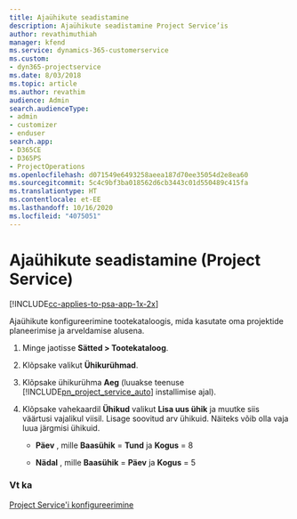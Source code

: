 ```yaml
---
title: Ajaühikute seadistamine
description: Ajaühikute seadistamine Project Service’is
author: revathimuthiah
manager: kfend
ms.service: dynamics-365-customerservice
ms.custom:
- dyn365-projectservice
ms.date: 8/03/2018
ms.topic: article
ms.author: revathim
audience: Admin
search.audienceType:
- admin
- customizer
- enduser
search.app:
- D365CE
- D365PS
- ProjectOperations
ms.openlocfilehash: d071549e6493258aeea187d70ee35054d2e8ea60
ms.sourcegitcommit: 5c4c9bf3ba018562d6cb3443c01d550489c415fa
ms.translationtype: HT
ms.contentlocale: et-EE
ms.lasthandoff: 10/16/2020
ms.locfileid: "4075051"
---
```

# <a name="set-up-time-units-project-service"></a>Ajaühikute seadistamine (Project Service)

[!INCLUDE[cc-applies-to-psa-app-1x-2x](../includes/cc-applies-to-psa-app-1x-2x.md)]

Ajaühikute konfigureerimine tootekataloogis, mida kasutate oma projektide planeerimise ja arveldamise alusena.  
  
1. Minge jaotisse **Sätted > Tootekataloog**.  
  
2. Klõpsake valikut **Ühikurühmad**.  
  
3. Klõpsake ühikurühma **Aeg** (luuakse teenuse [!INCLUDE[pn_project_service_auto](../includes/pn-project-service-auto.md)] installimise ajal).  
  
4. Klõpsake vahekaardil **Ühikud** valikut **Lisa uus ühik** ja muutke siis väärtusi vajalikul viisil. Lisage soovitud arv ühikuid. Näiteks võib olla vaja luua järgmisi ühikuid.  
  
   - **Päev** , mille **Baasühik** = **Tund** ja **Kogus** = 8  
  
   - **Nädal** , mille **Baasühik** = **Päev** ja **Kogus** = 5  
  
### <a name="see-also"></a>Vt ka  
 [Project Service'i konfigureerimine](../psa/configure.md)
